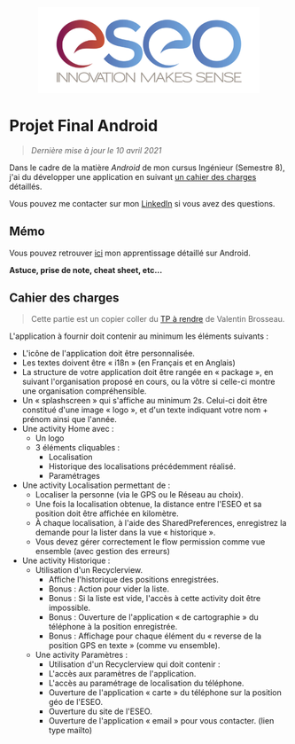 <p align="center"><img src="readme/images/eseo_logo.png" width="400"></p>

# Projet Final Android
> *Dernière mise à jour le 10 avril 2021*

Dans le cadre de la matière *Android* de mon cursus Ingénieur (Semestre 8), j'ai du développer une application en suivant [un cahier des charges](#cahier-des-charges) détaillés.

Vous pouvez me contacter sur mon [LinkedIn](https://www.linkedin.com/in/hugo-madureira/) si vous avez des questions.

## Mémo

Vous pouvez retrouver [ici](memo/main.md) mon apprentissage détaillé sur Android.

**Astuce, prise de note, cheat sheet, etc...**

## Cahier des charges

> Cette partie est un copier coller du [TP à rendre](https://cours.brosseau.ovh/tp/android/app-base-android.html) de Valentin Brosseau.

L'application à fournir doit contenir au minimum les éléments suivants :

- L'icône de l'application doit être personnalisée.
- Les textes doivent être « i18n » (en Français et en Anglais)
- La structure de votre application doit être rangée en « package », en suivant l'organisation proposé en cours, ou la vôtre si celle-ci montre une organisation compréhensible.
- Un « splashscreen » qui s'affiche au minimum 2s. Celui-ci doit être constitué d'une image « logo », et d'un texte indiquant votre nom + prénom ainsi que l'année.
- Une activity Home avec :
  - Un logo
  - 3 éléments cliquables :
    - Localisation
    - Historique des localisations précédemment réalisé.
    - Paramétrages
- Une activity Localisation permettant de :
  - Localiser la personne (via le GPS ou le Réseau au choix).
  - Une fois la localisation obtenue, la distance entre l'ESEO et sa position doit être affichée en kilomètre.
  - À chaque localisation, à l'aide des SharedPreferences, enregistrez la demande pour la lister dans la vue « historique ».
  - Vous devez gérer correctement le flow permission comme vue ensemble (avec gestion des erreurs)
- Une activity Historique :
  - Utilisation d'un Recyclerview.
    - Affiche l'historique des positions enregistrées.
    - Bonus : Action pour vider la liste.
    - Bonus : Si la liste est vide, l'accès à cette activity doit être impossible.
    - Bonus : Ouverture de l'application « de cartographie » du téléphone à la position enregistrée.
    - Bonus : Affichage pour chaque élément du « reverse de la position GPS en texte » (comme vu ensemble).
  - Une activity Paramètres :
    - Utilisation d'un Recyclerview qui doit contenir :
    - L'accès aux paramètres de l'application.
    - L'accès au paramétrage de localisation du téléphone.
    - Ouverture de l'application « carte » du téléphone sur la position géo de l'ESEO.
    - Ouverture du site de l'ESEO.
     - Ouverture de l'application « email » pour vous contacter. (lien type mailto)
